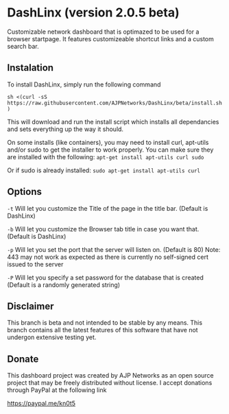 # DashLinx (version 2.0.5 beta)
 Customizable network dashboard that is optimazed to be used for a browser startpage.  It features customizeable shortcut links and a custom search bar.


## Instalation

To install DashLinx, simply run the following command

```sh <(curl -sS https://raw.githubusercontent.com/AJPNetworks/DashLinx/beta/install.sh)```

This will download and run the install script which installs all dependancies and sets everything up the way it should.

On some installs (like containers), you may need to install curl, apt-utils and/or sudo to get the installer to work properly.  You can make sure they are installed with the following:
`apt-get install apt-utils curl sudo`

Or if sudo is already installed:
`sudo apt-get install apt-utils curl`

## Options

`-t` Will let you customize the Title of the page in the title bar. (Default is DashLinx)

`-b` Will let you customize the Browser tab title in case you want that. (Default is DashLinx)

`-p` Will let you set the port that the server will listen on. (Default is 80) Note: 443 may not work as expected as there is currently no self-signed cert issued to the server

`-P` Will let you specify a set password for the database that is created (Default is a randomly generated string)

## Disclaimer

This branch is beta and not intended to be stable by any means.  This branch contains all the latest features of this software that have not undergon extensive testing yet.



## Donate

 This dashboard project was created by AJP Networks as an open source project that may be freely distributed without license.
 I accept donations through PayPal at the following link

 https://paypal.me/kn0t5